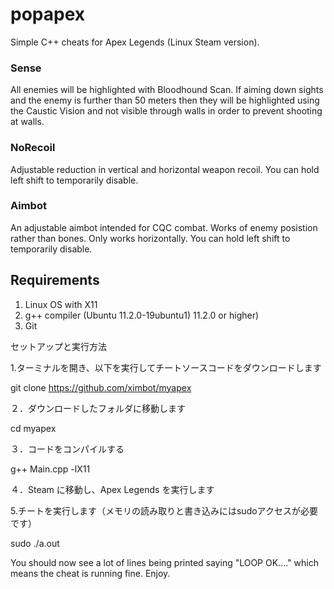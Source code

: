 # popapex
Simple C++ cheats for Apex Legends (Linux Steam version).

### Sense 
All enemies will be highlighted with Bloodhound Scan.
If aiming down sights and the enemy is further than 50 meters then they will be highlighted using the Caustic Vision and not visible through walls in order to prevent shooting at walls.

### NoRecoil
Adjustable reduction in vertical and horizontal weapon recoil.
You can hold left shift to temporarily disable.

### Aimbot
An adjustable aimbot intended for CQC combat. 
Works of enemy posistion rather than bones. 
Only works horizontally.
You can hold left shift to temporarily disable.

## Requirements
1. Linux OS with X11
2. g++ compiler (Ubuntu 11.2.0-19ubuntu1) 11.2.0 or higher)
3. Git

セットアップと実行方法

1.ターミナルを開き、以下を実行してチートソースコードをダウンロードします

git clone https://github.com/ximbot/myapex


２．ダウンロードしたフォルダに移動します

cd myapex


３．コードをコンパイルする

g++ Main.cpp -lX11


４．Steam に移動し、Apex Legends を実行します

5.チートを実行します（メモリの読み取りと書き込みにはsudoアクセスが必要です）

sudo ./a.out

You should now see a lot of lines being printed saying "LOOP OK...." which means the cheat is running fine. Enjoy.













